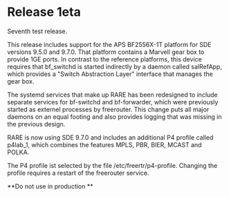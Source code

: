 # Release 1eta

Seventh test release.

This release includes support for the APS BF2556X-1T platform for SDE
versions 9.5.0 and 9.7.0. That platform contains a Marvell gear box to
provide 1GE ports. In contrast to the reference platforms, this device
requires that bf_switchd is started indirectly by a daemon called
salRefApp, which provides a "Switch Abstraction Layer" interface that
manages the gear box.

The systemd services that make up RARE has been redesigned to include
separate services for bf-switchd and bf-forwarder, which were
previously started as externel processes by freerouter.  This change
puts all major daemons on an equal footing and also provides logging
that was missing in the previous design.

RARE is now using SDE 9.7.0 and includes an additional P4 profile
called p4lab_1, which combines the features MPLS, PBR, BIER, MCAST and
POLKA.

The P4 profile ist selected by the file
/etc/freertr/p4-profile. Changing the profile requires a restart of
the freerouter service.

**Do not use in production **
